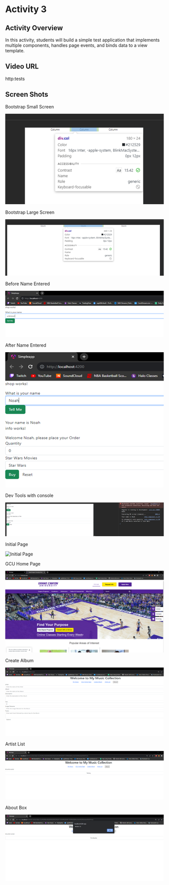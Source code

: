 # Activity 3

 ## Activity Overview
In this activity, students will build a simple test application that implements multiple components, handles page events, and binds data to a view template.

## Video URL
http:tests

## Screen Shots

Bootstrap Small Screen

![Bootstrap Small Screen](screenshots/Bootstrap_Small_Screen.png)


Bootstrap Large Screen

![Bootstrap Large Screen](screenshots/Bootstrap_Large_Screen.png)

Before Name Entered

![Before Name Entered](screenshots/Before_Name_Entered.png)

After Name Entered

![After Name Entered](screenshots/After_Name_Entered.png)

Dev Tools with console

![Dev Tools with console](screenshots/Dev_Tools.png)

Initial Page

![Initial Page](screenshots/Initial_Page.png)

GCU Home Page

![Initial Page](screenshots/GCU_Home_Page.png)

Create Album

![Create Album](screenshots/Create_Album.png)

Artist List

![Artist List](screenshots/Artist_List.png)

About Box

![About Box](screenshots/About_Box.png)